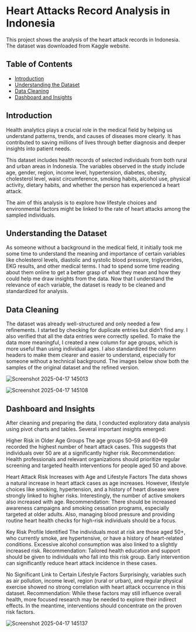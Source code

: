 # Heart Attacks Record Analysis in Indonesia
This project shows the analysis of the heart attack records in Indonesia. The dataset was downloaded from Kaggle website.

## Table of Contents

- [Introduction](#introduction)
- [Understanding the Dataset](#understanding-the-dataset)
- [Data Cleaning](#data-cleaning)
- [Dashboard and Insights](#dashboard-and-insights)

## Introduction

Health analytics plays a crucial role in the medical field by helping us understand patterns, trends, and causes of diseases more clearly. It has contributed to saving millions of lives through better diagnosis and deeper insights into patient needs.

This dataset includes health records of selected individuals from both rural and urban areas in Indonesia. The variables observed in the study include age, gender, region, income level, hypertension, diabetes, obesity, cholesterol level, waist circumference, smoking habits, alcohol use, physical activity, dietary habits, and whether the person has experienced a heart attack.

The aim of this analysis is to explore how lifestyle choices and environmental factors might be linked to the rate of heart attacks among the sampled individuals.


## Understanding the Dataset

As someone without a background in the medical field, it initially took me some time to understand the meaning and importance of certain variables like cholesterol levels, diastolic and systolic blood pressure, triglycerides, EKG results, and other medical terms. I had to spend some time reading about them online to get a better grasp of what they mean and how they could help me draw insights from the data. Now that I understand the relevance of each variable, the dataset is ready to be cleaned and standardized for analysis.

## Data Cleaning

The dataset was already well-structured and only needed a few refinements. I started by checking for duplicate entries but didn’t find any. I also verified that all the data entries were correctly spelled. To make the data more meaningful, I created a new column for age groups, which is more useful than using individual ages. I also standardized the column headers to make them clearer and easier to understand, especially for someone without a technical background. The images below show both the samples of the original dataset and the refined version.


![Screenshot 2025-04-17 145013](https://github.com/user-attachments/assets/4e2c2c2b-b3a2-4ccf-9920-237d34df2940)

![Screenshot 2025-04-17 145108](https://github.com/user-attachments/assets/0753421e-d004-4d2a-8cb8-768d1787181f)


## Dashboard and Insights

After cleaning and preparing the data, I conducted exploratory data analysis using pivot charts and tables. Several important insights emerged:

Higher Risk in Older Age Groups
The age groups 50–59 and 60–69 recorded the highest number of heart attack cases. This suggests that individuals over 50 are at a significantly higher risk.
Recommendation: Health professionals and relevant organizations should prioritize regular screening and targeted health interventions for people aged 50 and above.

Heart Attack Risk Increases with Age and Lifestyle Factors
The data shows a natural increase in heart attack cases as age increases. However, lifestyle choices like smoking, hypertension, and a history of heart disease were strongly linked to higher risks. Interestingly, the number of active smokers also increased with age.
Recommendation: There should be increased awareness campaigns and smoking cessation programs, especially targeted at older adults. Also, managing blood pressure and providing routine heart health checks for high-risk individuals should be a focus.

Key Risk Profile Identified
The individuals most at risk are those aged 50+, who currently smoke, are hypertensive, or have a history of heart-related conditions. Excessive alcohol consumption was also linked to a slightly increased risk.
Recommendation: Tailored health education and support should be given to individuals who fall into this risk group. Early intervention can significantly reduce heart attack incidence in these cases.

No Significant Link to Certain Lifestyle Factors
Surprisingly, variables such as air pollution, income level, region (rural or urban), and regular physical exercise showed no strong correlation with heart attack occurrence in this dataset.
Recommendation: While these factors may still influence overall health, more focused research may be needed to explore their indirect effects. In the meantime, interventions should concentrate on the proven risk factors.

![Screenshot 2025-04-17 145137](https://github.com/user-attachments/assets/1ce09d9a-d99b-4188-be49-fcecfe3be68e)







